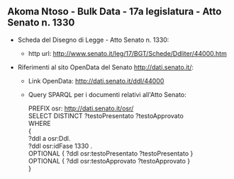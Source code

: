 ## Akoma Ntoso - Bulk Data - 17a legislatura - Atto Senato n. 1330 ##

* Scheda del Disegno di Legge - Atto Senato n. 1330:
	* http url: http://www.senato.it/leg/17/BGT/Schede/Ddliter/44000.htm

* Riferimenti al sito OpenData del Senato http://dati.senato.it/:
	* Link OpenData: http://dati.senato.it/ddl/44000
	* Query SPARQL per i documenti relativi all'Atto Senato:

        PREFIX osr: <http://dati.senato.it/osr/>  
		SELECT DISTINCT ?testoPresentato ?testoApprovato  
		WHERE  
		{  
		    ?ddl a osr:Ddl.  
		    ?ddl osr:idFase 1330 .  
		    OPTIONAL { ?ddl osr:testoPresentato ?testoPresentato }  
		    OPTIONAL { ?ddl osr:testoApprovato ?testoApprovato }  
		}
		